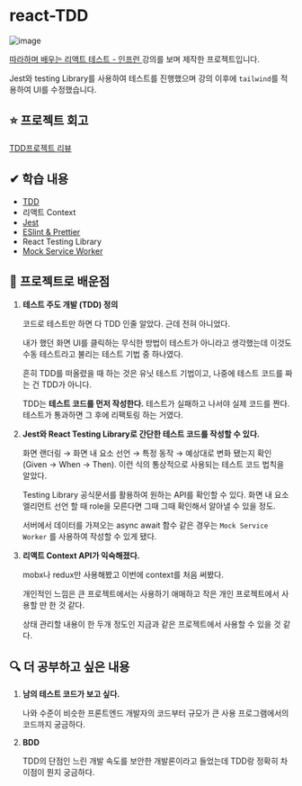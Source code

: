 # react-TDD 
![image](https://user-images.githubusercontent.com/82145837/174699536-f10e7ac8-1e5f-425f-bfd9-24b87896c02c.png)

[따라하며 배우는 리액트 테스트 - 인프런 ](https://www.inflearn.com/course/%EB%94%B0%EB%9D%BC%ED%95%98%EB%8A%94-%EB%A6%AC%EC%95%A1%ED%8A%B8-%ED%85%8C%EC%8A%A4%ED%8A%B8/dashboard) 강의를 보며 제작한 프로젝트입니다. 

Jest와 testing Library를 사용하여 테스트를 진행했으며 강의 이후에 `tailwind`를 적용하여 UI를 수정했습니다.
## ⭐️ 프로젝트 회고
[TDD프로젝트 리뷰](https://github.com/meteor-or/react-TDD/blob/main/md/07_Review.md)  

## ✔ 학습 내용 
- [TDD](https://github.com/meteor-or/react-TDD/blob/main/md/03_TestDrivenDevelopment.md)
- 리액트 Context
- [Jest](https://github.com/meteor-or/react-TDD/blob/main/md/01_Jest.md)  
- [ESlint & Prettier](https://github.com/meteor-or/react-TDD/blob/main/md/02_ESLint%20Prettier.md)
- React Testing Library
- [Mock Service Worker](https://github.com/meteor-or/react-TDD/blob/main/md/05_MockServiceWorker.md)  


## 👀 프로젝트로 배운점  

1. **테스트 주도 개발 (TDD) 정의**
    
    코드로 테스트만 하면 다 TDD 인줄 알았다. 근데 전혀 아니었다.
    
    내가 했던 화면 UI를 클릭하는 무식한 방법이 테스트가 아니라고 생각했는데 이것도 수동 테스트라고 불리는 테스트 기법 중 하나였다.
    
    흔히 TDD를 떠올렸을 때 하는 것은 유닛 테스트 기법이고, 나중에 테스트 코드를 짜는 건 TDD가 아니다.
    
    TDD는 **테스트 코드를 먼저 작성한다.** 테스트가 실패하고 나서야 실제 코드를 짠다. 테스트가 통과하면 그 후에 리팩토링 하는 거였다.
    
2. **Jest와 React Testing Library로 간단한 테스트 코드를 작성할 수 있다.**
    
    화면 랜더링 → 화면 내 요소 선언 → 특정 동작 → 예상대로 변화 됐는지 확인 (Given → When → Then). 이런 식의 통상적으로 사용되는 테스트 코드 법칙을 알았다.
    
    Testing Library 공식문서를 활용하여 원하는 API를 확인할 수 있다. 화면 내 요소 엘리먼트 선언 할 때 role을 모른다면 그때 그때 확인해서 알아낼 수 있을 정도.
    
    서버에서 데이터를 가져오는 async await 함수 같은 경우는 `Mock Service Worker` 를 사용하여 작성할 수 있게 됐다.
    

1. **리액트 Context API가 익숙해졌다.**
    
    mobx나 redux만 사용해봤고 이번에 context를 처음 써봤다.
    
    개인적인 느낌은 큰 프로젝트에서는 사용하기 애매하고 작은 개인 프로젝트에서 사용할 만 한 것 같다. 
    
    상태 관리할 내용이 한 두개 정도인 지금과 같은 프로젝트에서 사용할 수 있을 것 같다.
    
## 🔍 더 공부하고 싶은 내용

1. **남의 테스트 코드가 보고 싶다.**

    나와 수준이 비슷한 프론트엔드 개발자의 코드부터 규모가 큰 사용 프로그램에서의 코드까지 궁금하다.  

2. **BDD**
 
    TDD의 단점인 느린 개발 속도를 보안한 개발론이라고 들었는데 TDD랑 정확히 차이점이 뭔지 궁금하다.
